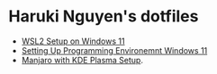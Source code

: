 # Haruki Nguyen's dotfiles

- [WSL2 Setup on Windows 11](./wiki/WSL.md)
- [Setting Up Programming Environemnt Windows 11](./wiki/Programming-Environment-Windows-11.md)
- [Manjaro with KDE Plasma Setup](./wiki/Manjaro-KDE-Plasma.md).

